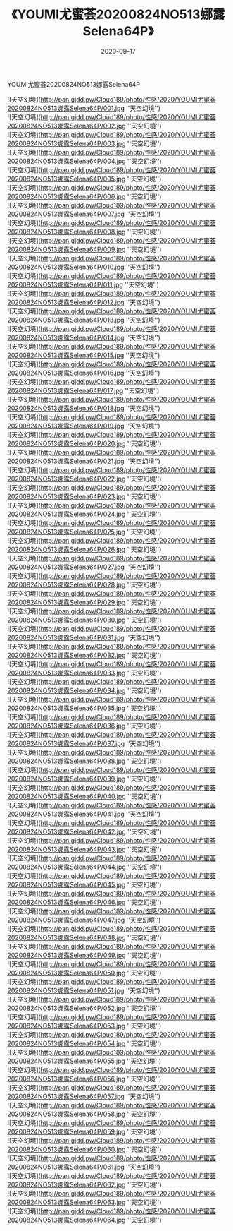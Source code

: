 ﻿---
layout: post
title:  《YOUMI尤蜜荟20200824NO513娜露Selena64P》
date:   2020-09-17
img: http://pan.gjdd.pw/Cloud189/photo/性感/2020/YOUMI尤蜜荟20200824NO513娜露Selena64P/000.jpg
categories: [美女, 性感, 泳衣]
---

YOUMI尤蜜荟20200824NO513娜露Selena64P



![天空幻境](http://pan.gjdd.pw/Cloud189/photo/性感/2020/YOUMI尤蜜荟20200824NO513娜露Selena64P/001.jpg ''天空幻境'') <br>
![天空幻境](http://pan.gjdd.pw/Cloud189/photo/性感/2020/YOUMI尤蜜荟20200824NO513娜露Selena64P/002.jpg ''天空幻境'') <br>
![天空幻境](http://pan.gjdd.pw/Cloud189/photo/性感/2020/YOUMI尤蜜荟20200824NO513娜露Selena64P/003.jpg ''天空幻境'') <br>
![天空幻境](http://pan.gjdd.pw/Cloud189/photo/性感/2020/YOUMI尤蜜荟20200824NO513娜露Selena64P/004.jpg ''天空幻境'') <br>
![天空幻境](http://pan.gjdd.pw/Cloud189/photo/性感/2020/YOUMI尤蜜荟20200824NO513娜露Selena64P/005.jpg ''天空幻境'') <br>
![天空幻境](http://pan.gjdd.pw/Cloud189/photo/性感/2020/YOUMI尤蜜荟20200824NO513娜露Selena64P/006.jpg ''天空幻境'') <br>
![天空幻境](http://pan.gjdd.pw/Cloud189/photo/性感/2020/YOUMI尤蜜荟20200824NO513娜露Selena64P/007.jpg ''天空幻境'') <br>
![天空幻境](http://pan.gjdd.pw/Cloud189/photo/性感/2020/YOUMI尤蜜荟20200824NO513娜露Selena64P/008.jpg ''天空幻境'') <br>
![天空幻境](http://pan.gjdd.pw/Cloud189/photo/性感/2020/YOUMI尤蜜荟20200824NO513娜露Selena64P/009.jpg ''天空幻境'') <br>
![天空幻境](http://pan.gjdd.pw/Cloud189/photo/性感/2020/YOUMI尤蜜荟20200824NO513娜露Selena64P/010.jpg ''天空幻境'') <br>
![天空幻境](http://pan.gjdd.pw/Cloud189/photo/性感/2020/YOUMI尤蜜荟20200824NO513娜露Selena64P/011.jpg ''天空幻境'') <br>
![天空幻境](http://pan.gjdd.pw/Cloud189/photo/性感/2020/YOUMI尤蜜荟20200824NO513娜露Selena64P/012.jpg ''天空幻境'') <br>
![天空幻境](http://pan.gjdd.pw/Cloud189/photo/性感/2020/YOUMI尤蜜荟20200824NO513娜露Selena64P/013.jpg ''天空幻境'') <br>
![天空幻境](http://pan.gjdd.pw/Cloud189/photo/性感/2020/YOUMI尤蜜荟20200824NO513娜露Selena64P/014.jpg ''天空幻境'') <br>
![天空幻境](http://pan.gjdd.pw/Cloud189/photo/性感/2020/YOUMI尤蜜荟20200824NO513娜露Selena64P/015.jpg ''天空幻境'') <br>
![天空幻境](http://pan.gjdd.pw/Cloud189/photo/性感/2020/YOUMI尤蜜荟20200824NO513娜露Selena64P/016.jpg ''天空幻境'') <br>
![天空幻境](http://pan.gjdd.pw/Cloud189/photo/性感/2020/YOUMI尤蜜荟20200824NO513娜露Selena64P/017.jpg ''天空幻境'') <br>
![天空幻境](http://pan.gjdd.pw/Cloud189/photo/性感/2020/YOUMI尤蜜荟20200824NO513娜露Selena64P/018.jpg ''天空幻境'') <br>
![天空幻境](http://pan.gjdd.pw/Cloud189/photo/性感/2020/YOUMI尤蜜荟20200824NO513娜露Selena64P/019.jpg ''天空幻境'') <br>
![天空幻境](http://pan.gjdd.pw/Cloud189/photo/性感/2020/YOUMI尤蜜荟20200824NO513娜露Selena64P/020.jpg ''天空幻境'') <br>
![天空幻境](http://pan.gjdd.pw/Cloud189/photo/性感/2020/YOUMI尤蜜荟20200824NO513娜露Selena64P/021.jpg ''天空幻境'') <br>
![天空幻境](http://pan.gjdd.pw/Cloud189/photo/性感/2020/YOUMI尤蜜荟20200824NO513娜露Selena64P/022.jpg ''天空幻境'') <br>
![天空幻境](http://pan.gjdd.pw/Cloud189/photo/性感/2020/YOUMI尤蜜荟20200824NO513娜露Selena64P/023.jpg ''天空幻境'') <br>
![天空幻境](http://pan.gjdd.pw/Cloud189/photo/性感/2020/YOUMI尤蜜荟20200824NO513娜露Selena64P/024.jpg ''天空幻境'') <br>
![天空幻境](http://pan.gjdd.pw/Cloud189/photo/性感/2020/YOUMI尤蜜荟20200824NO513娜露Selena64P/025.jpg ''天空幻境'') <br>
![天空幻境](http://pan.gjdd.pw/Cloud189/photo/性感/2020/YOUMI尤蜜荟20200824NO513娜露Selena64P/026.jpg ''天空幻境'') <br>
![天空幻境](http://pan.gjdd.pw/Cloud189/photo/性感/2020/YOUMI尤蜜荟20200824NO513娜露Selena64P/027.jpg ''天空幻境'') <br>
![天空幻境](http://pan.gjdd.pw/Cloud189/photo/性感/2020/YOUMI尤蜜荟20200824NO513娜露Selena64P/028.jpg ''天空幻境'') <br>
![天空幻境](http://pan.gjdd.pw/Cloud189/photo/性感/2020/YOUMI尤蜜荟20200824NO513娜露Selena64P/029.jpg ''天空幻境'') <br>
![天空幻境](http://pan.gjdd.pw/Cloud189/photo/性感/2020/YOUMI尤蜜荟20200824NO513娜露Selena64P/030.jpg ''天空幻境'') <br>
![天空幻境](http://pan.gjdd.pw/Cloud189/photo/性感/2020/YOUMI尤蜜荟20200824NO513娜露Selena64P/031.jpg ''天空幻境'') <br>
![天空幻境](http://pan.gjdd.pw/Cloud189/photo/性感/2020/YOUMI尤蜜荟20200824NO513娜露Selena64P/032.jpg ''天空幻境'') <br>
![天空幻境](http://pan.gjdd.pw/Cloud189/photo/性感/2020/YOUMI尤蜜荟20200824NO513娜露Selena64P/033.jpg ''天空幻境'') <br>
![天空幻境](http://pan.gjdd.pw/Cloud189/photo/性感/2020/YOUMI尤蜜荟20200824NO513娜露Selena64P/034.jpg ''天空幻境'') <br>
![天空幻境](http://pan.gjdd.pw/Cloud189/photo/性感/2020/YOUMI尤蜜荟20200824NO513娜露Selena64P/035.jpg ''天空幻境'') <br>
![天空幻境](http://pan.gjdd.pw/Cloud189/photo/性感/2020/YOUMI尤蜜荟20200824NO513娜露Selena64P/036.jpg ''天空幻境'') <br>
![天空幻境](http://pan.gjdd.pw/Cloud189/photo/性感/2020/YOUMI尤蜜荟20200824NO513娜露Selena64P/037.jpg ''天空幻境'') <br>
![天空幻境](http://pan.gjdd.pw/Cloud189/photo/性感/2020/YOUMI尤蜜荟20200824NO513娜露Selena64P/038.jpg ''天空幻境'') <br>
![天空幻境](http://pan.gjdd.pw/Cloud189/photo/性感/2020/YOUMI尤蜜荟20200824NO513娜露Selena64P/039.jpg ''天空幻境'') <br>
![天空幻境](http://pan.gjdd.pw/Cloud189/photo/性感/2020/YOUMI尤蜜荟20200824NO513娜露Selena64P/040.jpg ''天空幻境'') <br>
![天空幻境](http://pan.gjdd.pw/Cloud189/photo/性感/2020/YOUMI尤蜜荟20200824NO513娜露Selena64P/041.jpg ''天空幻境'') <br>
![天空幻境](http://pan.gjdd.pw/Cloud189/photo/性感/2020/YOUMI尤蜜荟20200824NO513娜露Selena64P/042.jpg ''天空幻境'') <br>
![天空幻境](http://pan.gjdd.pw/Cloud189/photo/性感/2020/YOUMI尤蜜荟20200824NO513娜露Selena64P/043.jpg ''天空幻境'') <br>
![天空幻境](http://pan.gjdd.pw/Cloud189/photo/性感/2020/YOUMI尤蜜荟20200824NO513娜露Selena64P/044.jpg ''天空幻境'') <br>
![天空幻境](http://pan.gjdd.pw/Cloud189/photo/性感/2020/YOUMI尤蜜荟20200824NO513娜露Selena64P/045.jpg ''天空幻境'') <br>
![天空幻境](http://pan.gjdd.pw/Cloud189/photo/性感/2020/YOUMI尤蜜荟20200824NO513娜露Selena64P/046.jpg ''天空幻境'') <br>
![天空幻境](http://pan.gjdd.pw/Cloud189/photo/性感/2020/YOUMI尤蜜荟20200824NO513娜露Selena64P/047.jpg ''天空幻境'') <br>
![天空幻境](http://pan.gjdd.pw/Cloud189/photo/性感/2020/YOUMI尤蜜荟20200824NO513娜露Selena64P/048.jpg ''天空幻境'') <br>
![天空幻境](http://pan.gjdd.pw/Cloud189/photo/性感/2020/YOUMI尤蜜荟20200824NO513娜露Selena64P/049.jpg ''天空幻境'') <br>
![天空幻境](http://pan.gjdd.pw/Cloud189/photo/性感/2020/YOUMI尤蜜荟20200824NO513娜露Selena64P/050.jpg ''天空幻境'') <br>
![天空幻境](http://pan.gjdd.pw/Cloud189/photo/性感/2020/YOUMI尤蜜荟20200824NO513娜露Selena64P/051.jpg ''天空幻境'') <br>
![天空幻境](http://pan.gjdd.pw/Cloud189/photo/性感/2020/YOUMI尤蜜荟20200824NO513娜露Selena64P/052.jpg ''天空幻境'') <br>
![天空幻境](http://pan.gjdd.pw/Cloud189/photo/性感/2020/YOUMI尤蜜荟20200824NO513娜露Selena64P/053.jpg ''天空幻境'') <br>
![天空幻境](http://pan.gjdd.pw/Cloud189/photo/性感/2020/YOUMI尤蜜荟20200824NO513娜露Selena64P/054.jpg ''天空幻境'') <br>
![天空幻境](http://pan.gjdd.pw/Cloud189/photo/性感/2020/YOUMI尤蜜荟20200824NO513娜露Selena64P/055.jpg ''天空幻境'') <br>
![天空幻境](http://pan.gjdd.pw/Cloud189/photo/性感/2020/YOUMI尤蜜荟20200824NO513娜露Selena64P/056.jpg ''天空幻境'') <br>
![天空幻境](http://pan.gjdd.pw/Cloud189/photo/性感/2020/YOUMI尤蜜荟20200824NO513娜露Selena64P/057.jpg ''天空幻境'') <br>
![天空幻境](http://pan.gjdd.pw/Cloud189/photo/性感/2020/YOUMI尤蜜荟20200824NO513娜露Selena64P/058.jpg ''天空幻境'') <br>
![天空幻境](http://pan.gjdd.pw/Cloud189/photo/性感/2020/YOUMI尤蜜荟20200824NO513娜露Selena64P/059.jpg ''天空幻境'') <br>
![天空幻境](http://pan.gjdd.pw/Cloud189/photo/性感/2020/YOUMI尤蜜荟20200824NO513娜露Selena64P/060.jpg ''天空幻境'') <br>
![天空幻境](http://pan.gjdd.pw/Cloud189/photo/性感/2020/YOUMI尤蜜荟20200824NO513娜露Selena64P/061.jpg ''天空幻境'') <br>
![天空幻境](http://pan.gjdd.pw/Cloud189/photo/性感/2020/YOUMI尤蜜荟20200824NO513娜露Selena64P/062.jpg ''天空幻境'') <br>
![天空幻境](http://pan.gjdd.pw/Cloud189/photo/性感/2020/YOUMI尤蜜荟20200824NO513娜露Selena64P/063.jpg ''天空幻境'') <br>
![天空幻境](http://pan.gjdd.pw/Cloud189/photo/性感/2020/YOUMI尤蜜荟20200824NO513娜露Selena64P/064.jpg ''天空幻境'') <br>